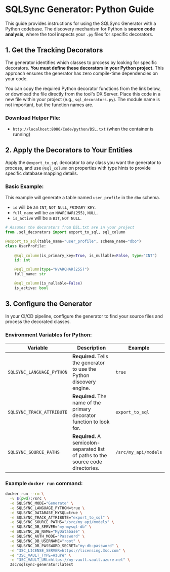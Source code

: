 ﻿# SQLSync Generator: Python Guide

This guide provides instructions for using the SQLSync Generator with a Python codebase. The discovery mechanism for Python is **source code analysis**, where the tool inspects your `.py` files for specific decorators.

## 1. Get the Tracking Decorators

The generator identifies which classes to process by looking for specific decorators. **You must define these decorators in your Python project.** This approach ensures the generator has zero compile-time dependencies on your code.

You can copy the required Python decorator functions from the link below, or download the file directly from the tool's DX Server. Place this code in a new file within your project (e.g., `sql_decorators.py`). The module name is not important, but the function names are.

### Download Helper File:

- `http://localhost:8080/Code/python/DSL.txt` (when the container is running)

## 2. Apply the Decorators to Your Entities

Apply the `@export_to_sql` decorator to any class you want the generator to process, and use `@sql_column` on properties with type hints to provide specific database mapping details.

### Basic Example:

This example will generate a table named `user_profile` in the `dbo` schema.

- `id` will be an `INT`, `NOT NULL`, `PRIMARY KEY`.
- `full_name` will be an `NVARCHAR(255)`, `NULL`.
- `is_active` will be a `BIT`, `NOT NULL`.

```python
# Assumes the decorators from DSL.txt are in your project
from .sql_decorators import export_to_sql, sql_column

@export_to_sql(table_name="user_profile", schema_name="dbo")
class UserProfile:
    
    @sql_column(is_primary_key=True, is_nullable=False, type="INT")
    id: int

    @sql_column(type="NVARCHAR(255)")
    full_name: str

    @sql_column(is_nullable=False)
    is_active: bool
```

## 3. Configure the Generator

In your CI/CD pipeline, configure the generator to find your source files and process the decorated classes.

### Environment Variables for Python:

| Variable | Description | Example |
|----------|-------------|---------|
| `SQLSYNC_LANGUAGE_PYTHON` | **Required.** Tells the generator to use the Python discovery engine. | `true` |
| `SQLSYNC_TRACK_ATTRIBUTE` | **Required.** The name of the primary decorator function to look for. | `export_to_sql` |
| `SQLSYNC_SOURCE_PATHS` | **Required.** A semicolon-separated list of paths to the source code directories. | `/src/my_api/models` |

### Example `docker run` command:

```bash
docker run --rm \
  -v $(pwd):/src \
  -e SQLSYNC_MODE="Generate" \
  -e SQLSYNC_LANGUAGE_PYTHON=true \
  -e SQLSYNC_DATABASE_MYSQL=true \
  -e SQLSYNC_TRACK_ATTRIBUTE="export_to_sql" \
  -e SQLSYNC_SOURCE_PATHS="/src/my_api/models" \
  -e SQLSYNC_DB_SERVER="my-mysql-db" \
  -e SQLSYNC_DB_NAME="MyDatabase" \
  -e SQLSYNC_AUTH_MODE="Password" \
  -e SQLSYNC_DB_USERNAME="root" \
  -e SQLSYNC_DB_PASSWORD_SECRET="my-db-password" \
  -e "3SC_LICENSE_SERVER=https://licensing.3sc.com" \
  -e "3SC_VAULT_TYPE=Azure" \
  -e "3SC_VAULT_URL=https://my-vault.vault.azure.net" \
  3sc/sqlsync-generator:latest
```